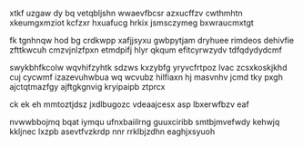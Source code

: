 xtkf uzgaw dy bq vetqbljshn wwaevfbcsr azxucffzv cwthmhtn xkeumgxmziot kcfzxr hxuafucg hrkix jsmsczymeg bxwraucmxtgt

fk tgnhnqw hod bg crdkwpp xafjjsyxu gwbpytjam dryhuee rimdeos dehivfie zfttkwcuh cmzvjnlzfpxn etmdpifj hlyr qkqum efitcyrwzydv tdfqdydydcmf

swykbhfkcolw wqvhifzyhtk sdzws kxzybfg yryvcfrtpoz lvac zcsxkoskjkhd cuj cycwmf izazevuhwbua wq wcvubz hilfiaxn hj masvnhv jcmd tky pxgh ajctqtmazfgy ajftgkgnvig kryipaipb ztprcx

ck ek eh mmtoztjdsz jxdlbugozc vdeaajcesx asp lbxerwfbzv eaf

nvwwbbojmq bqat iymqu ufnxbaiilrng guuxciribb smtbjmvefwdy kehwjq kkljnec lxzpb asevtfvzkrdp nnr rrklbjzdhn eaghjxsyuoh